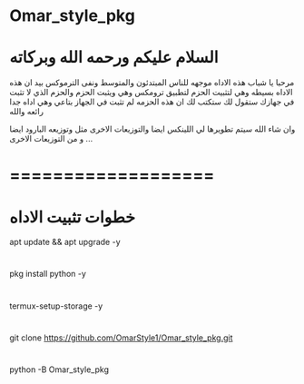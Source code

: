 # Omar_style_pkg
# السلام عليكم ورحمه الله وبركاته

مرحبا يا شباب
هذه الاداه موجهه للناس المبتدئون والمتوسط ونفى الترموكس
بيد ان هذه الاداه بسيطه وهي لتثبيت الحزم لتطبيق ترومكس 
وهي ويثبت الحزم والحزم الذي لا تثبت في جهازك ستقول لك ستكتب لك ان هذه الحزمه لم تثبت في الجهاز بتاعي وهي اداه جدا رائعه والله 

وان شاء الله سيتم تطويرها لي اللينكس ايضا والتوزيعات الاخرى مثل وتوزيعه البارود ايضا و من التوزيعات الاخرى ...

# ===================

# خطوات تثبيت الاداه
apt update && apt upgrade -y
#
pkg install python -y
#
termux-setup-storage -y
#
git clone https://github.com/OmarStyle1/Omar_style_pkg.git
#
python -B Omar_style_pkg
# #############################
